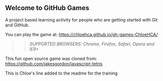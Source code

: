 ## Welcome to GitHub Games

A project based learning activity for people who are getting started with Git and GitHub.

You can play the game at: https://chloehca.github.io/gh-games-ChloeHCA/

>> _*SUPPORTED BROWSERS*: Chrome, Firefox, Safari, Opera and IE9+_

This fun open source game was cloned from: https://github.com/jakesgordon/javascript-tetris


This is Chloe's line added to the readme for the training